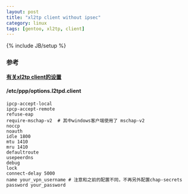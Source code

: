 ```yaml
---
layout: post
title: "xl2tp client without ipsec"
category: linux
tags: [gentoo, xl2tp, client]
---
```

{% include JB/setup %}

### 参考

**[有关xl2tp client的设置](https://wiki.archlinux.org/index.php/L2TP/IPsec_VPN_client_setup#xl2tpd)**


#### /etc/ppp/options.l2tpd.client



```
ipcp-accept-local
ipcp-accept-remote
refuse-eap
require-mschap-v2  # 其中windows客户端使用了 mschap-v2
noccp
noauth
idle 1800
mtu 1410
mru 1410
defaultroute
usepeerdns
debug
lock
connect-delay 5000
name your_vpn_username # 注意和之前的配置不同，不再另外配置chap-secrets
password your_password
```
